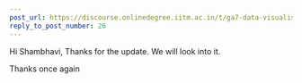 ```yaml
---
post_url: https://discourse.onlinedegree.iitm.ac.in/t/ga7-data-visualisation-discussion-thread-tds-jan-2025/169888/27
reply_to_post_number: 26
---
```

Hi Shambhavi, Thanks for the update. We will look into it.

Thanks once again
